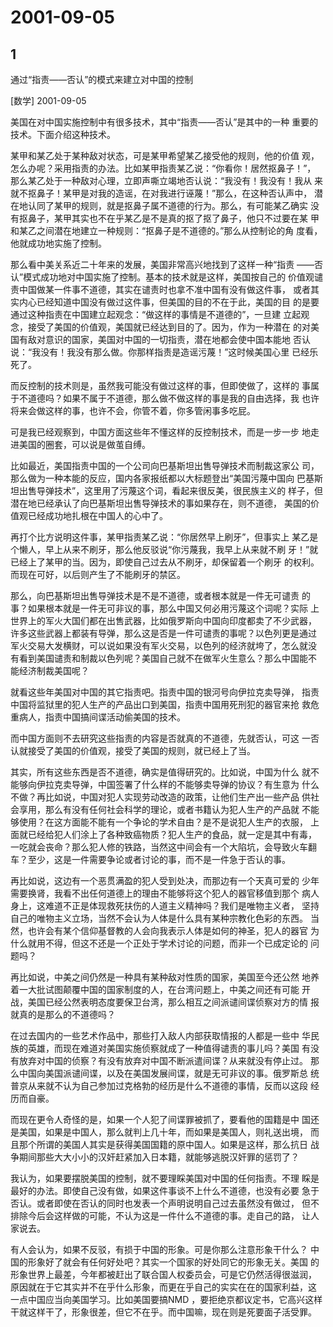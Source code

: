 # 2001-09-05

## 1

通过“指责――否认”的模式来建立对中国的控制 

[数学] 2001-09-05

美国在对中国实施控制中有很多技术，其中“指责――否认”是其中的一种 重要的技术。下面介绍这种技术。

某甲和某乙处于某种敌对状态，可是某甲希望某乙接受他的规则，他的价值 观，怎么办呢？采用指责的办法。比如某甲指责某乙说：“你看你！居然抠鼻子！”， 那么某乙处于一种敌对心理，立即声嘶立竭地否认说：“我没有！我没有！我从 来就不抠鼻子！某甲是对我的造谣，在对我进行诬蔑！”那么，在这种否认声中， 潜在地认同了某甲的规则，就是抠鼻子属不道德的行为。那么，有可能某乙确实 没有抠鼻子，某甲其实也不在乎某乙是不是真的抠了抠了鼻子，他只不过要在某 甲和某乙之间潜在地建立一种规则：“抠鼻子是不道德的。”那么从控制论的角 度看，他就成功地实施了控制。

那么看中美关系近二十年来的发展，美国非常高兴地找到了这样一种“指责 ――否认”模式成功地对中国实施了控制。基本的技术就是这样，美国按自己的 价值观谴责中国做某一件事不道德，其实在谴责时也拿不准中国有没有做这件事， 或者其实内心已经知道中国没有做过这件事，但美国的目的不在于此，美国的目 的是要通过这种指责在中国建立起观念：“做这样的事情是不道德的”，一旦建 立起观念，接受了美国的价值观，美国就已经达到目的了。因为，作为一种潜在 的对美国有敌对意识的国家，美国对中国的一切指责，潜在地都会使中国本能地 否认说：“我没有！我没有那么做。你那样指责是造谣污蔑！”这时候美国心里 已经乐死了。

而反控制的技术则是，虽然我可能没有做过这样的事，但即使做了，这样的 事属于不道德吗？如果不属于不道德，那么做不做这样的事是我的自由选择，我 也许将来会做这样的事，也许不会，你管不着，你多管闲事多吃屁。

可是我已经观察到，中国方面这些年不懂这样的反控制技术，而是一步一步 地走进美国的圈套，可以说是做茧自缚。

比如最近，美国指责中国的一个公司向巴基斯坦出售导弹技术而制裁这家公 司，那么做为一种本能的反应，国内各家报纸都以大标题登出“美国污蔑中国向 巴基斯坦出售导弹技术”，这里用了污蔑这个词，看起来很反美，很民族主义的 样子，但潜在地已经承认了向巴基斯坦出售导弹技术的事如果存在，则不道德， 美国的价值观已经成功地扎根在中国人的心中了。

再打个比方说明这件事，某甲指责某乙说：“你居然早上刷牙”，但事实上 某乙是个懒人，早上从来不刷牙，那么他反驳说“你污蔑我，我早上从来就不刷 牙！”就已经上了某甲的当。因为，即使自己过去从不刷牙，却保留着一个刷牙 的权利。而现在可好，以后则产生了不能刷牙的禁区。

那么，向巴基斯坦出售导弹技术是不是不道德，或者根本就是一件无可谴责 的事？如果根本就是一件无可非议的事，那么中国又何必用污蔑这个词呢？实际 上世界上的军火大国们都在出售武器，比如俄罗斯向中国向印度都卖了不少武器， 许多这些武器上都装有导弹，那么这是否是一件可谴责的事呢？以色列更是通过 军火交易大发横财，可以说如果没有军火交易，以色列的经济就垮了，怎么就没 有看到美国谴责和制裁以色列呢？美国自己就不在做军火生意么？那么中国能不 能经济制裁美国呢？

就看这些年美国对中国的其它指责吧。指责中国的银河号向伊拉克卖导弹， 指责中国将监狱里的犯人生产的产品出口到美国，指责中国用死刑犯的器官来抢 救危重病人，指责中国搞间谍活动偷美国的技术。

而中国方面则不去研究这些指责的内容是否就真的不道德，先就否认，可这 一否认就接受了美国的价值观，接受了美国的规则，就已经上了当。

其实，所有这些东西是否不道德，确实是值得研究的。比如说，中国为什么 就不能够向伊拉克卖导弹，中国签署了什么样的不能够卖导弹的协议？有生意为 什么不做？再比如说，中国对犯人实现劳动改造的政策，让他们生产出一些产品 供社会享用，那么有没有任何社会科学的理论，或者书籍认为犯人生产的产品就 不能够使用？在这方面能不能有一个争论的学术自由？是不是说犯人生产的衣服， 上面就已经给犯人们涂上了各种致癌物质？犯人生产的食品，就一定是其中有毒， 一吃就会丧命？那么犯人修的铁路，当然这中间会有一个大陷坑，会导致火车翻 车？至少，这是一件需要争论或者讨论的事，而不是一件急于否认的事。

再比如说，这边有一个恶贯满盈的犯人受到处决，而那边有一个天真可爱的 少年需要换肾，我看不出任何道德上的理由不能够将这个犯人的器官移值到那个 病人身上，这难道不正是体现救死扶伤的人道主义精神吗？我们是唯物主义者， 坚持自己的唯物主义立场，当然不会认为人体是什么具有某种宗教化色彩的东西。 当然，也许会有某个信仰基督教的人会向我表示人体是如何的神圣，犯人的器官 为什么就用不得，但这不还是一个正处于学术讨论的问题，而非一个已成定论的 问题吗？

再比如说，中美之间仍然是一种具有某种敌对性质的国家，美国至今还公然 地养着一大批试图颠覆中国的国家制度的人，在台湾问题上，中美之间还有可能 开战，美国已经公然表明态度要保卫台湾，那么相互之间派谴间谍侦察对方的情 报就真的是那么的不道德吗？

在过去国内的一些艺术作品中，那些打入敌人内部获取情报的人都是一些中 华民族的英雄，而现在难道对美国实施侦察就成了一种值得谴责的事儿吗？美国 有没有放弃对中国的侦察？有没有放弃对中国不断派遣间谍？从来就没有停止过。 那么中国向美国派谴间谍，以及在美国发展间谍，就是无可非议的事。俄罗斯总 统普京从来就不认为自己参加过克格勃的经历是什么不道德的事情，反而以这段 经历而自豪。

而现在更令人奇怪的是，如果一个人犯了间谍罪被抓了，要看他的国籍是中 国还是美国，如果是中国人，那么就判上几十年，而如果是美国人，则礼送出境， 而且那个所谓的美国人其实是获得美国国籍的原中国人。如果是这样，那么抗日 战争期间那些大大小小的汉奸赶紧加入日本籍，就能够逃脱汉奸罪的惩罚了？

我认为，如果要摆脱美国的控制，就不要理睬美国对中国的任何指责。不理 睬是最好的办法。即使自己没有做，如果这件事谈不上什么不道德，也没有必要 急于否认。或者即使在否认的同时也发表一个声明说明自己过去虽然没有做过， 但不排除今后会这样做的可能，不认为这是一件什么不道德的事。走自己的路， 让人家说去。

有人会认为，如果不反驳，有损于中国的形象。可是你那么注意形象干什么？ 中国的形象好了就会有任何好处吧？其实一个国家的好处同它的形象无关。美国 的形象世界上最差，今年都被赶出了联合国人权委员会，可是它仍然活得很滋润， 原因就在于它其实并不在乎什么形象，而更在乎自己的实实在在的国家利益，这 一点中国应当向美国学习。比如美国要搞NMD ，要拒绝京都议定书，它高兴这样 干就这样干了，形象很差，但它不在乎。而中国嘛，现在则是死要面子活受罪。 

